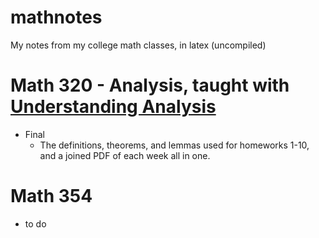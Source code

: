 # mathnotes
My notes from my college math classes, in latex (uncompiled)

# Math 320 - Analysis, taught with [Understanding Analysis](https://www.amazon.com/Understanding-Analysis-Undergraduate-Texts-Mathematics/dp/1493927116)
* Final
  - The definitions, theorems, and lemmas used for homeworks 1-10, and a joined PDF of each week all in one.
  
# Math 354
* to do
